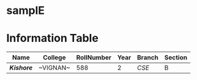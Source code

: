 # samplE
# Information Table
|Name|College|RollNumber|Year|Branch|Section|
|----|-------|----------|----|------|-------|
|***Kishore***|~VIGNAN~|588|2|*CSE*|B|
